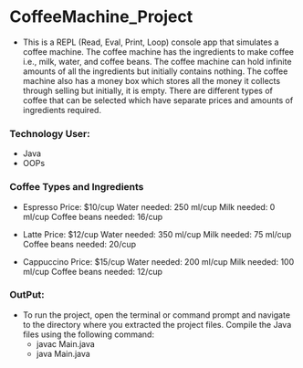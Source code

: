 # CoffeeMachine_Project
  * This is a REPL (Read, Eval, Print, Loop) console app that simulates a coffee machine. The coffee machine has the ingredients to make coffee i.e., milk, water, and coffee beans. The coffee machine can hold infinite amounts of all the ingredients but initially contains nothing. The coffee machine also has a money box which stores all the money it collects through selling but initially, it is empty. There are different types of coffee that can be selected which have separate prices and amounts of ingredients required.
  
### Technology User:
  * Java
  * OOPs
  
### Coffee Types and Ingredients
  * Espresso
      Price: $10/cup
      Water needed: 250 ml/cup
      Milk needed: 0 ml/cup
      Coffee beans needed: 16/cup
      
  * Latte
     Price: $12/cup
     Water needed: 350 ml/cup
     Milk needed: 75 ml/cup
     Coffee beans needed: 20/cup
     
  * Cappuccino
     Price: $15/cup
     Water needed: 200 ml/cup
     Milk needed: 100 ml/cup
     Coffee beans needed: 12/cup
     
### OutPut:
   * To run the project, open the terminal or command prompt and navigate to the directory where you extracted the project files. Compile the Java files using the       following command:
      * javac Main.java
      * java  Main.java
      
     